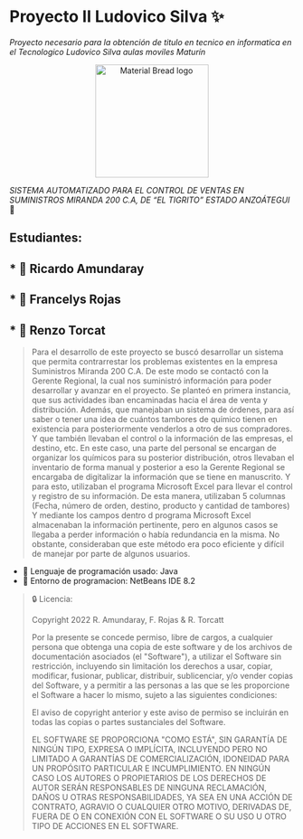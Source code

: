 # Proyecto II Ludovico Silva :sparkles:
_Proyecto necesario para la obtención de titulo en tecnico en informatica en el Tecnologico Ludovico Silva aulas moviles Maturín_


<p align="center">
<img width="200" src="https://i.ibb.co/yym6Vb1/logoludov.png" alt="Material Bread logo">
</p>


_SISTEMA AUTOMATIZADO PARA EL CONTROL DE VENTAS EN SUMINISTROS MIRANDA 200 C.A, DE “EL TIGRITO” ESTADO ANZOÁTEGUI_ :page_facing_up:
## Estudiantes:
  ## * :busts_in_silhouette: Ricardo Amundaray
  ## * :busts_in_silhouette: Francelys Rojas
  ## * :busts_in_silhouette: Renzo Torcat


>Para el desarrollo de este proyecto se buscó desarrollar un sistema que permita contrarrestar los problemas existentes en la empresa Suministros Miranda 200 C.A.  De este modo se contactó con la Gerente Regional, la cual nos suministró información para poder desarrollar y avanzar en el proyecto. 
Se planteó en primera instancia, que sus actividades iban encaminadas hacia el área de venta y distribución. Además, que manejaban un sistema de órdenes, para así saber o tener una idea de cuántos tambores de químico tienen en existencia para posteriormente venderlos a otro de sus compradores. Y que también llevaban el control o la información de las empresas, el destino, etc.  En este caso, una parte del personal se encargan de organizar los químicos para su posterior distribución, otros llevaban el inventario de forma manual y posterior a eso la Gerente Regional se encargaba de digitalizar la información que se tiene en manuscrito. Y para esto, utilizaban el programa Microsoft Excel para llevar el control y registro de su información. De esta manera, utilizaban 5 columnas (Fecha, número de orden, destino, producto y cantidad de tambores) Y mediante los campos dentro d programa Microsoft Excel almacenaban la información pertinente, pero en algunos casos se llegaba a perder información o había redundancia en la misma. No obstante, consideraban que este método era poco eficiente y difícil de manejar por parte de algunos usuarios.

* :pushpin: Lenguaje de programación usado: Java
* :pushpin: Entorno de programacion: NetBeans IDE 8.2

>:lock: Licencia:
>
>Copyright 2022 R. Amundaray, F. Rojas & R. Torcatt
>
>Por la presente se concede permiso, libre de cargos, a cualquier persona que obtenga una copia de este software y de los archivos de documentación asociados (el "Software"), a utilizar el Software sin restricción, incluyendo sin limitación los derechos a usar, copiar, modificar, fusionar, publicar, distribuir, sublicenciar, y/o vender copias del Software, y a permitir a las personas a las que se les proporcione el Software a hacer lo mismo, sujeto a las siguientes condiciones:
>
>El aviso de copyright anterior y este aviso de permiso se incluirán en todas las copias o partes sustanciales del Software.
>
>EL SOFTWARE SE PROPORCIONA "COMO ESTÁ", SIN GARANTÍA DE NINGÚN TIPO, EXPRESA O IMPLÍCITA, INCLUYENDO PERO NO LIMITADO A GARANTÍAS DE COMERCIALIZACIÓN, IDONEIDAD PARA UN PROPÓSITO PARTICULAR E INCUMPLIMIENTO. EN NINGÚN CASO LOS AUTORES O PROPIETARIOS DE LOS DERECHOS DE AUTOR SERÁN RESPONSABLES DE NINGUNA RECLAMACIÓN, DAÑOS U OTRAS RESPONSABILIDADES, YA SEA EN UNA ACCIÓN DE CONTRATO, AGRAVIO O CUALQUIER OTRO MOTIVO, DERIVADAS DE, FUERA DE O EN CONEXIÓN CON EL SOFTWARE O SU USO U OTRO TIPO DE ACCIONES EN EL SOFTWARE.
